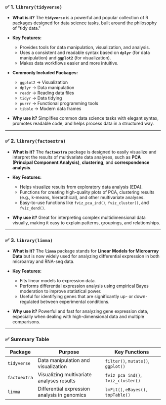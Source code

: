 
### ✅ 1. `library(tidyverse)`

* **What is it?**
  The **`tidyverse`** is a powerful and popular collection of R packages designed for data science tasks, built around the philosophy of "tidy data."

* **Key Features:**

  * Provides tools for data manipulation, visualization, and analysis.
  * Uses a consistent and readable syntax based on **`dplyr`** (for data manipulation) and **`ggplot2`** (for visualization).
  * Makes data workflows easier and more intuitive.

* **Commonly Included Packages:**

  * `ggplot2` → Visualization
  * `dplyr` → Data manipulation
  * `readr` → Reading data files
  * `tidyr` → Data tidying
  * `purrr` → Functional programming tools
  * `tibble` → Modern data frames

* **Why use it?**
  Simplifies common data science tasks with elegant syntax, promotes readable code, and helps process data in a structured way.

---

### ✅ 2. `library(factoextra)`

* **What is it?**
  The **`factoextra`** package is designed to easily visualize and interpret the results of multivariate data analyses, such as **PCA (Principal Component Analysis)**, **clustering**, and **correspondence analysis**.

* **Key Features:**

  * Helps visualize results from exploratory data analysis (EDA).
  * Functions for creating high-quality plots of PCA, clustering results (e.g., k-means, hierarchical), and other multivariate analyses.
  * Easy-to-use functions like `fviz_pca_ind()`, `fviz_cluster()`, and `fviz_dend()`.

* **Why use it?**
  Great for interpreting complex multidimensional data visually, making it easy to explain patterns, groupings, and relationships.

---

### ✅ 3. `library(limma)`

* **What is it?**
  The **`limma`** package stands for **Linear Models for Microarray Data** but is now widely used for analyzing differential expression in both microarray and RNA-seq data.

* **Key Features:**

  * Fits linear models to expression data.
  * Performs differential expression analysis using empirical Bayes moderation to improve statistical power.
  * Useful for identifying genes that are significantly up- or down-regulated between experimental conditions.

* **Why use it?**
  Powerful and fast for analyzing gene expression data, especially when dealing with high-dimensional data and multiple comparisons.

---

### ✅ Summary Table

| Package      | Purpose                                      | Key Functions                       |
| ------------ | -------------------------------------------- | ----------------------------------- |
| `tidyverse`  | Data manipulation and visualization          | `filter()`, `mutate()`, `ggplot()`  |
| `factoextra` | Visualizing multivariate analyses results    | `fviz_pca_ind()`, `fviz_cluster()`  |
| `limma`      | Differential expression analysis in genomics | `lmFit()`, `eBayes()`, `topTable()` |

